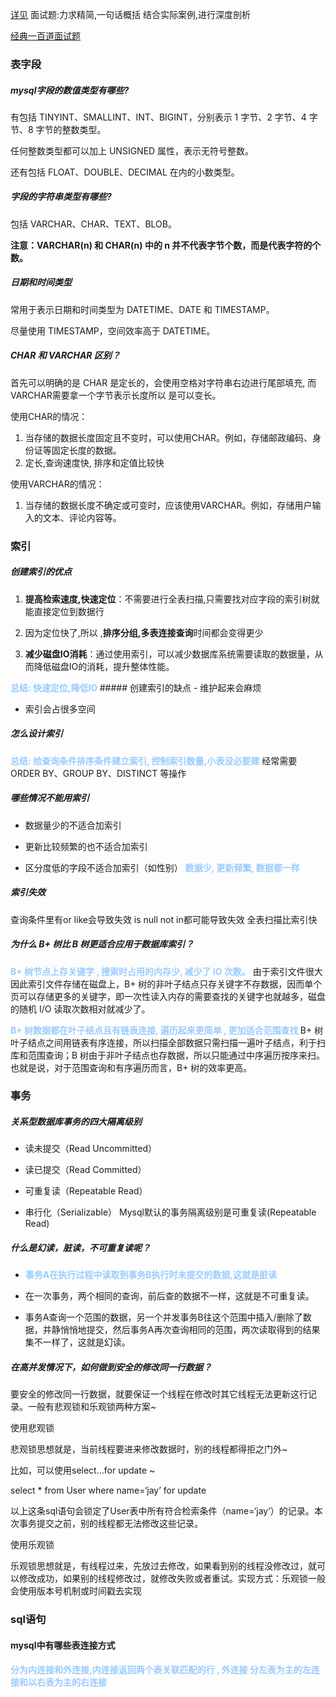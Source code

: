 
[详见](https://blog.csdn.net/adminpd/article/details/122910606?ops_request_misc=%257B%2522request%255Fid%2522%253A%2522171270929516800211512641%2522%252C%2522scm%2522%253A%252220140713.130102334..%2522%257D&request_id=171270929516800211512641&biz_id=0&utm_medium=distribute.pc_search_result.none-task-blog-2~all~top_positive~default-2-122910606-null-null.142^v100^pc_search_result_base3&utm_term=mysql%E9%9D%A2%E8%AF%95%E9%A2%98&spm=1018.2226.3001.4187)
面试题:力求精简,一句话概括
结合实际案例,进行深度剖析


[经典一百道面试题](https://blog.csdn.net/cyl101816/article/details/117520437?ops_request_misc=&request_id=&biz_id=102&utm_term=mysql%E9%9D%A2%E8%AF%95%E9%A2%98&utm_medium=distribute.pc_search_result.none-task-blog-2~all~sobaiduweb~default-1-117520437.nonecase&spm=1018.2226.3001.4187)
### 表字段
##### mysql字段的数值类型有哪些?
有包括 TINYINT、SMALLINT、INT、BIGINT，分别表示 1 字节、2 字节、4 字节、8 字节的整数类型。

任何整数类型都可以加上 UNSIGNED 属性，表示无符号整数。

还有包括 FLOAT、DOUBLE、DECIMAL 在内的小数类型。



##### 字段的字符串类型有哪些?
包括 VARCHAR、CHAR、TEXT、BLOB。

**注意：VARCHAR(n) 和 CHAR(n) 中的 n 并不代表字节个数，而是代表字符的个数。**


##### **日期和时间类型**

常用于表示日期和时间类型为 DATETIME、DATE 和 TIMESTAMP。

尽量使用 TIMESTAMP，空间效率高于 DATETIME。

##### CHAR 和 VARCHAR 区别？
首先可以明确的是 CHAR 是定长的，会使用空格对字符串右边进行尾部填充,  而 VARCHAR需要拿一个字节表示长度所以 是可以变长。

使用CHAR的情况：

1. 当存储的数据长度固定且不变时，可以使用CHAR。例如，存储邮政编码、身份证等固定长度的数据。
2. 定长,查询速度快, 排序和定值比较快

使用VARCHAR的情况：

1. 当存储的数据长度不确定或可变时，应该使用VARCHAR。例如，存储用户输入的文本、评论内容等。

### 索引
##### 创建索引的优点

1. **提高检索速度,快速定位**：不需要进行全表扫描,只需要找对应字段的索引树就能直接定位到数据行

2. 因为定位快了,所以 ,**排序分组,多表连接查询**时间都会变得更少

4. **减少磁盘IO消耗**：通过使用索引，可以减少数据库系统需要读取的数据量，从而降低磁盘IO的消耗，提升整体性能。
<font color=#99CCFF style=" font-weight:bold;">
总结: 快速定位,降低IO
</font>
##### 创建索引的缺点
- 维护起来会麻烦

- 索引会占很多空间

##### 怎么设计索引

<font color=#99CCFF style=" font-weight:bold;">总结: 给查询条件排序条件建立索引, 控制索引数量,小表没必要建</font>
经常需要 ORDER BY、GROUP BY、DISTINCT 等操作

##### 哪些情况不能用索引
- 数据量少的不适合加索引
    
- 更新比较频繁的也不适合加索引
    
- 区分度低的字段不适合加索引（如性别）
<font color=#99CCFF style=" font-weight:bold;">数据少, 更新频繁, 数据都一样</font>

##### 索引失效
查询条件里有or
like会导致失效
is null
not in都可能导致失效
全表扫描比索引快


##### 为什么 B+ 树比 B 树更适合应用于数据库索引？

<font color=#99CCFF style=" font-weight:bold;">B+ 树节点上存关键字 , 搜索时占用的内存少, 减少了 IO 次数。</font>
由于索引文件很大因此索引文件存储在磁盘上，B+ 树的非叶子结点只存关键字不存数据，因而单个页可以存储更多的关键字，即一次性读入内存的需要查找的关键字也就越多，磁盘的随机 I/O 读取次数相对就减少了。

<font color=#99CCFF style=" font-weight:bold;">
B+ 树数据都在叶子结点且有链表连接, 遍历起来更简单 , 更加适合范围查找
</font>
B+ 树叶子结点之间用链表有序连接，所以扫描全部数据只需扫描一遍叶子结点，利于扫库和范围查询；B 树由于非叶子结点也存数据，所以只能通过中序遍历按序来扫。也就是说，对于范围查询和有序遍历而言，B+ 树的效率更高。



### 事务
##### 关系型数据库事务的四大隔离级别
- 读未提交（Read Uncommitted）
    
- 读已提交（Read Committed）
    
- 可重复读（Repeatable Read）
    
- 串行化（Serializable）
Mysql默认的事务隔离级别是可重复读(Repeatable Read)

##### 什么是幻读，脏读，不可重复读呢？
- <font color=#99CCFF style=" font-weight:bold;">事务A在执行过程中读取到事务B执行时未提交的数据,这就是脏读</font>
    
- 在一次事务，两个相同的查询，前后查的数据不一样，这就是不可重复读。
    
- 事务A查询一个范围的数据，另一个并发事务B往这个范围中插入/删除了数据，并静悄悄地提交，然后事务A再次查询相同的范围，两次读取得到的结果集不一样了，这就是幻读。

##### 在高并发情况下，如何做到安全的修改同一行数据？

要安全的修改同一行数据，就要保证一个线程在修改时其它线程无法更新这行记录。一般有悲观锁和乐观锁两种方案~

使用悲观锁

悲观锁思想就是，当前线程要进来修改数据时，别的线程都得拒之门外~

比如，可以使用select…for update ~

select * from User where name=‘jay’ for update

以上这条sql语句会锁定了User表中所有符合检索条件（name=‘jay’）的记录。本次事务提交之前，别的线程都无法修改这些记录。

使用乐观锁

乐观锁思想就是，有线程过来，先放过去修改，如果看到别的线程没修改过，就可以修改成功，如果别的线程修改过，就修改失败或者重试。实现方式：乐观锁一般会使用版本号机制或时间戳去实现




### sql语句

#### mysql中有哪些表连接方式

<font color=#99CCFF style=" font-weight:bold;">分为内连接和外连接,内连接返回两个表关联匹配的行 , 外连接 分左表为主的左连接和以右表为主的右连接</font>

